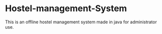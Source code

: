 # Hostel-management-System
This is an offline hostel management system made in java for administrator use.
